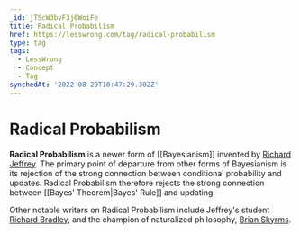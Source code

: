 ```yaml
---
_id: jTScW3bvF3j6WoiFe
title: Radical Probabilism
href: https://lesswrong.com/tag/radical-probabilism
type: tag
tags:
  - LessWrong
  - Concept
  - Tag
synchedAt: '2022-08-29T10:47:29.302Z'
---
```

# Radical Probabilism

**Radical Probabilism** is a newer form of [[Bayesianism]] invented by [Richard Jeffrey](https://en.wikipedia.org/wiki/Richard_Jeffrey). The primary point of departure from other forms of Bayesianism is its rejection of the strong connection between conditional probability and updates. Radical Probabilism therefore rejects the strong connection between [[Bayes' Theorem|Bayes' Rule]] and updating.

Other notable writers on Radical Probabilism include Jeffrey's student [Richard Bradley](https://en.wikipedia.org/wiki/Richard_Bradley_(philosopher)), and the champion of naturalized philosophy, [Brian Skyrms](https://en.wikipedia.org/wiki/Brian_Skyrms).